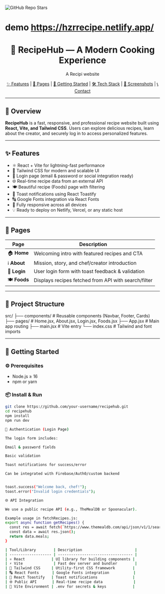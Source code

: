 ![GitHub Repo Stars](https://img.shields.io/github/stars/JumaQasimiM/hzrfood?style=social)
# demo https://hzrrecipe.netlify.app/
<div align="center">

  <h1>🍲 RecipeHub — A Modern Cooking Experience</h1>
  <p>A Recipi website </p>

  <p>
    <a href="#features">✨ Features</a> |
    <a href="#pages">📄 Pages</a> |
    <a href="#getting-started">🚀 Getting Started</a> |
    <a href="#tech-stack">🛠 Tech Stack</a> |
    <a href="#screenshots">📸 Screenshots</a> |
    <a href="#contact">📞 Contact</a>
  </p>
</div>

---

## 🍴 Overview

**RecipeHub** is a fast, responsive, and professional recipe website built using **React, Vite, and Tailwind CSS**. Users can explore delicious recipes, learn about the creator, and securely log in to access personalized features.

---

## ✨ Features

- ⚛️ React + Vite for lightning-fast performance
- 🎨 Tailwind CSS for modern and scalable UI
- 🔐 Login page (email & password or social integration ready)
- 🌐 Real-time recipe data from an external API
- 🍽️ Beautiful recipe (Foods) page with filtering
- 🔔 Toast notifications using React Toastify
- 🔠 Google Fonts integration via React Fonts
- 📱 Fully responsive across all devices
- 💡 Ready to deploy on Netlify, Vercel, or any static host

---

## 📄 Pages

| Page        | Description                                             |
|-------------|---------------------------------------------------------|
| 🏠 **Home**      | Welcoming intro with featured recipes and CTA         |
| ℹ️ **About**     | Mission, story, and chef/creator introduction         |
| 🔐 **Login**     | User login form with toast feedback & validation     |
| 🍽️ **Foods**     | Displays recipes fetched from API with search/filter |

---

## 📁 Project Structure

src/
├── components/ # Reusable components (Navbar, Footer, Cards)
├── pages/ # Home.jsx, About.jsx, Login.jsx, Foods.jsx
├── App.jsx # Main app routing
├── main.jsx # Vite entry
└── index.css # Tailwind and font imports


---

## 🚀 Getting Started

### ⚙️ Prerequisites

- Node.js ≥ 16
- npm or yarn

### 📦 Install & Run

```bash
git clone https://github.com/your-username/recipehub.git
cd recipehub
npm install
npm run dev

🔐 Authentication (Login Page)

The login form includes:

Email & password fields

Basic validation

Toast notifications for success/error

Can be integrated with Firebase/Auth0/custom backend


toast.success("Welcome back, chef!");
toast.error("Invalid login credentials");

🌐 API Integration

We use a public recipe API (e.g., TheMealDB or Spoonacular).

Example usage in fetchRecipes.js:   
export async function getRecipes() {
  const res = await fetch(`https://www.themealdb.com/api/json/v1/1/search.php?s=chicken`);
  const data = await res.json();
  return data.meals;
}

| Tool/Library        | Description                        |
| ------------------- | ---------------------------------- |
| ⚛️ React            | UI library for building components |
| ⚡ Vite              | Fast dev server and bundler        |
| 🎨 Tailwind CSS     | Utility-first CSS framework        |
| 🔠 React Fonts      | Google Fonts integration           |
| 🔔 React Toastify   | Toast notifications                |
| 🌐 Public API       | Real-time recipe data              |
| 🧪 Vite Environment | .env for secrets & keys            |

